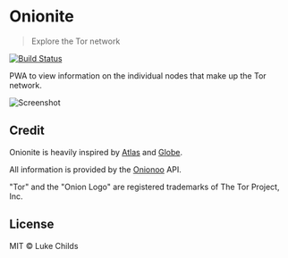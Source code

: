 # Onionite

> Explore the Tor network

[![Build Status](https://travis-ci.org/lukechilds/onionite.svg?branch=master)](https://travis-ci.org/lukechilds/onionite)

PWA to view information on the individual nodes that make up the Tor network.

![Screenshot](https://i.imgur.com/VYaVKhm.png)

## Credit

Onionite is heavily inspired by [Atlas](https://gitweb.torproject.org/atlas.git) and [Globe](https://github.com/makepanic/globe).

All information is provided by the [Onionoo](https://onionoo.torproject.org) API.

"Tor" and the "Onion Logo" are registered trademarks of The Tor Project, Inc.

## License

MIT © Luke Childs
